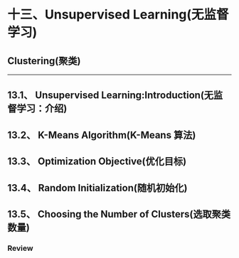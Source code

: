 十三、Unsupervised Learning(无监督学习)
===
## Clustering(聚类)
---

## 13.1、 Unsupervised Learning:Introduction(无监督学习：介绍)

## 13.2、 K-Means Algorithm(K-Means 算法)

## 13.3、 Optimization Objective(优化目标)

## 13.4、 Random Initialization(随机初始化)

## 13.5、 Choosing the Number of Clusters(选取聚类数量)

### Review
